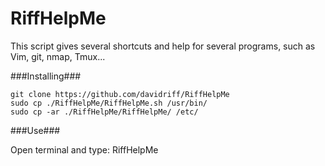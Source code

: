 # RiffHelpMe

This script gives several shortcuts and help for several programs, such as Vim, git, nmap, Tmux...

###Installing###

```
git clone https://github.com/davidriff/RiffHelpMe
sudo cp ./RiffHelpMe/RiffHelpMe.sh /usr/bin/
sudo cp -ar ./RiffHelpMe/RiffHelpMe/ /etc/
```

###Use###

Open terminal and type: RiffHelpMe
